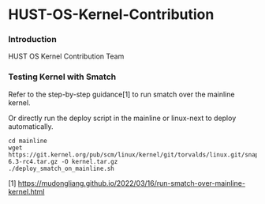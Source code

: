 # HUST-OS-Kernel-Contribution

### Introduction
HUST OS Kernel Contribution Team

### Testing Kernel with Smatch

Refer to the step-by-step guidance[1] to run smatch over the mainline kernel.

Or directly run the deploy script in the mainline or linux-next to deploy automatically.

```
cd mainline
wget https://git.kernel.org/pub/scm/linux/kernel/git/torvalds/linux.git/snapshot/linux-6.3-rc4.tar.gz -O kernel.tar.gz
./deploy_smatch_on_mainline.sh
```

[1] <https://mudongliang.github.io/2022/03/16/run-smatch-over-mainline-kernel.html>
